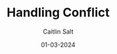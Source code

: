 ---
layout: post

title:  "Handling Conflict"
description: 
summary: Have you ever found yourself caught up in a conflict between two co-workers? This guide provide some helpful tips on how to handle troublesome situations and ways to progress through conflicts.

date:   01-03-2024
comingSoon: true

author: Caitlin Salt
role: Technical Principal
profile:
---